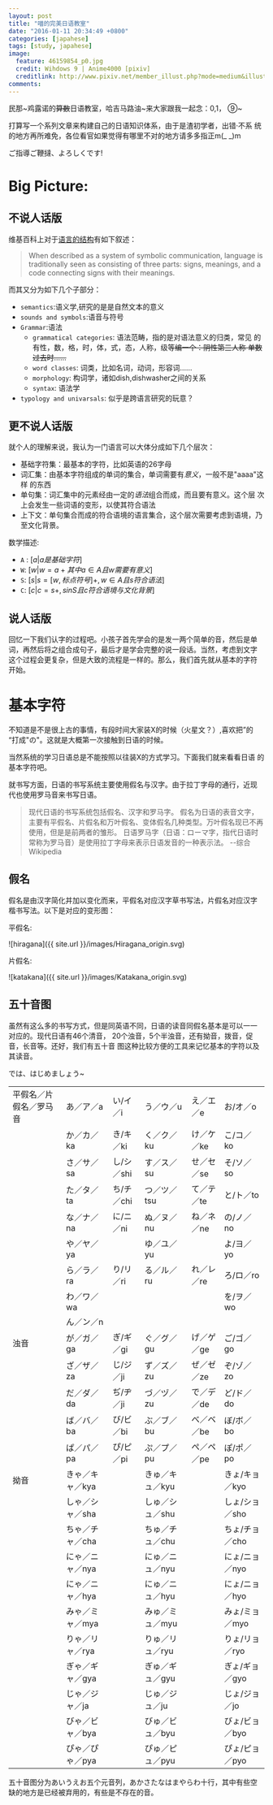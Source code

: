 ```yaml
---
layout: post
title: "喵的完美日语教室"
date: "2016-01-11 20:34:49 +0800"
categories: [japahese]
tags: [study, japahese]
image: 
  feature: 46159854_p0.jpg
  credit: Wihdows 9 | Anime4000 [pixiv] 
  creditlink: http://www.pixiv.net/member_illust.php?mode=medium&illust_id=46159854
comments: 
---
```


民那~鸡露诺的<del>算数</del>日语教室，哈吉马路油~来大家跟我一起念：0,1，
⑨~

打算写一个系列文章来构建自己的日语知识体系，由于是渣初学者，出错·不系
统的地方再所难免，各位看官如果觉得有哪里不对的地方请多多指正m(_ _)m

ご指導ご鞭撻、よろしくです!

# Big Picture:

## 不说人话版
维基百科上对于[语言的结构](https://en.wikipedia.org/wiki/Language#Structure)有如下叙述：

>
>When described as a system of symbolic communication, language is traditionally seen as consisting of three parts: signs, meanings, and a code connecting signs with their meanings. 

而其又分为如下几个子部分：

- `semantics`:语义学,研究的是是自然文本的意义
- `sounds and symbols`:语音与符号
- `Grammar`:语法
    - `grammatical categories`: 语法范畴，指的是对语法意义的归类，常见
      的有性，数，格，时，体，式，态，人称，级等<del>编一个：阴性第三人称
      单数过去时……</del>
    - `word classes`: 词类，比如名词，动词，形容词……
    - `morphology`: 构词学，诸如dish,dishwasher之间的关系
    - `syntax`: 语法学
- `typology and univarsals`: 似乎是跨语言研究的玩意？

## 更不说人话版
就个人的理解来说，我认为一门语言可以大体分成如下几个层次：
- 基础字符集：最基本的字符，比如英语的26字母 
- 词汇集：由基本字符组成的单词的集合，单词需要有*意义*，一般不是"aaaa"这样
  的东西
- 单句集：词汇集中的元素经由一定的*语法*组合而成，而且要有意义。这个层
  次上会发生一些词语的变形，以使其符合语法
- 上下文：单句集合而成的符合语境的语言集合，这个层次需要考虑到语境，乃
至文化背景。

数学描述:
- `A` : $[ a | a 是基础字符 ]$
- `W`: $[ w | w = a+ 其中 a \in A  且 w需要有意义 ]$
- `S`: $[ s | s = [w, 标点符号]+, w \in A 且 s 符合语法]$
- `C`: $[ c | c = s+, s in S 且 c 符合语境与文化背景]$

## 说人话版

回忆一下我们认字的过程吧。小孩子首先学会的是发一两个简单的音，然后是单
词，再然后将之组合成句子，最后才是学会完整的说一段话。当然，考虑到文字
这个过程会更复杂，但是大致的流程是一样的。那么，我们首先就从基本的字符
开始。

# 基本字符

不知道是不是很上古的事情，有段时间大家装X的时候（火星文？）,喜欢把”的
“打成"の"。这就是大概第一次接触到日语的时候。

当然系统的学习日语总是不能按照以往装X的方式学习。下面我们就来看看日语
的基本字符吧。

就书写方面，日语的书写系统主要使用假名与汉字。由于拉丁字母的通行，近现
代也使用罗马音来书写日语。

> 现代日语的书写系统包括假名、汉字和罗马字。
> 假名为日语的表音文字，主要有平假名、片假名和万叶假名、变体假名几种类型。万叶假名现已不再使用，但是是前两者的雏形。
> 日语罗马字（日语：ローマ字，指代日语时常称为罗马音）是使用拉丁字母来表示日语发音的一种表示法。
>                                              --综合Wikipedia

## 假名
假名是由汉字简化并加以变化而来，平假名对应汉字草书写法，片假名对应汉字
楷书写法。以下是对应的变形图：

平假名:

![hiragana]({{ site.url }}/images/Hiragana_origin.svg)

片假名:

![katakana]({{ site.url }}/images/Katakana_origin.svg)


## 五十音图

虽然有这么多的书写方式，但是同英语不同，日语的读音同假名基本是可以一一
对应的。现代日语有46个清音，
20个浊音，5个半浊音，还有拗音，拨音，促音，长音等。还好，我们有五十音
图这种比较方便的工具来记忆基本的字符以及其读音。

では、はじめましょう~

<table>

<tr>
<td>平假名／片假名／罗马音</td><td>あ／ア／a</td><td>い/イ／i</td><td>う／ウ／u</td><td>え／エ／e</td><td>お/オ／o</td>
</tr>

<tr>
<td></td><td>か／カ／ka</td><td>き/キ／ki</td><td>く／ク／ku</td><td>け／ケ／ke</td><td>こ/コ／ko</td>
</tr>

<tr>
<td></td><td>さ／サ／sa</td><td>し/シ／shi</td><td>す／ス／su</td><td>せ／セ／se</td><td>そ/ソ／so</td>
</tr>

<tr>
<td></td><td>た／タ／ta</td><td>ち/チ／chi</td><td>つ／ツ／tsu</td><td>て／テ／te</td><td>と/ト／to</td>
</tr>

<tr>
<td></td><td>な／ナ／na</td><td>に/ニ／ni</td><td>ぬ／ヌ／nu</td><td>ね／ネ／ne</td><td>の/ノ／no</td>
</tr>

<tr>
<td></td><td>や／ヤ／ya</td><td></td><td>ゆ／ユ／yu</td><td></td><td>よ/ヨ／yo</td>
</tr>

<tr>
<td></td><td>ら／ラ／ra</td><td>り/リ／ri</td><td>る／ル／ru</td><td>れ／レ／re</td><td>ろ/ロ／ro</td>
</tr>

<tr>
<td></td><td>わ／ワ／wa</td><td></td><td></td><td></td><td>を/ヲ／wo</td>
</tr>
<tr>
<td></td><td>ん／ン／n</td><td></td><td></td><td></td><td></td>
</tr>
<tr>
<td>浊音</td><td>が／ガ／ga</td><td>ぎ/ギ／gi</td><td>ぐ／グ／gu</td><td>げ／ゲ／ge</td><td>ご/ゴ／go</td>
</tr>

<tr>
<td></td><td>ざ／ザ／za</td><td>じ/ジ／ji</td><td>ず／ズ／zu</td><td>ぜ／ゼ／ze</td><td>ぞ/ゾ／zo</td>
</tr>

<tr>
<td></td><td>だ／ダ／da</td><td>ぢ/ヂ／ji</td><td>づ／ヅ／zu</td><td>で／デ／de</td><td>ど/ド／do</td>
</tr>

<tr>
<td></td><td>ば／バ／ba</td><td>び/ビ／bi</td><td>ぶ／ブ／bu</td><td>べ／ベ／be</td><td>ぼ/ボ／bo</td>
</tr>

<tr>
<td></td><td>ぱ／パ／pa</td><td>ぴ/ピ／pi</td><td>ぷ／プ／pu</td><td>ぺ／ペ／pe</td><td>ぽ/ポ／po</td>
</tr>


<tr>
<td>拗音</td><td>きゃ／キャ／kya</td><td></td><td>きゅ／キュ／kyu</td><td></td><td>きょ/キョ／kyo</td>
</tr>


<tr>
<td></td><td>しゃ／シャ／sha</td><td></td><td>しゅ／シュ／shu</td><td></td><td>しょ/ショ／sho</td>
</tr>

<tr>
<td></td><td>ちゃ／チャ／cha</td><td></td><td>ちゅ／チュ／chu</td><td></td><td>ちょ/チョ／cho</td>
</tr>

<tr>
<td></td><td>にゃ／ニャ／nya</td><td></td><td>にゅ／ニュ／nyu</td><td></td><td>にょ/ニョ／nyo</td>
</tr>


<tr>
<td></td><td>にゃ／ニャ／hya</td><td></td><td>にゅ／ニュ／hyu</td><td></td><td>にょ/ニョ／hyo</td>
</tr>

<tr>
<td></td><td>みゃ／ミャ／mya</td><td></td><td>みゅ／ミュ／myu</td><td></td><td>みょ/ミョ／myo</td>
</tr>

<tr>
<td></td><td>りゃ／リャ／rya</td><td></td><td>りゅ／リュ／ryu</td><td></td><td>りょ/リョ／ryo</td>
</tr>

<tr>
<td></td><td>ぎゃ／ギャ／gya</td><td></td><td>ぎゅ／ギュ／gyu</td><td></td><td>ぎょ/ギョ／gyo</td>
</tr>

<tr>
<td></td><td>じゃ／ジャ／ja</td><td></td><td>じゅ／ジュ／ju</td><td></td><td>じょ/ジョ／jo</td>
</tr>

<tr>
<td></td><td>びゃ／ビャ／bya</td><td></td><td>びゅ／ビュ／byu</td><td></td><td>びょ/ビョ／byo</td>
</tr>

<tr>
<td></td><td>ぴゃ／ぴゃ／pya</td><td></td><td>ぴゅ／ピュ／pyu</td><td></td><td>ぴょ/ピョ／pyo</td>
</tr>
</table>

五十音图分为あいうえお五个元音列，あかさたなはまやらわ十行，其中有些空
缺的地方是已经被弃用的，有些是不存在的音。
